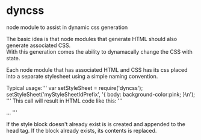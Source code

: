 # dyncss
node module to assist in dynamic css generation

The basic idea is that node modules that generate HTML should also generate associated CSS.  
With this generation comes the ability to dynamacally change the CSS with state.

Each node module that has associated HTML and CSS has its css placed into a separate stylesheet
using a simple naming convention.

Typical usage:'''
    var setStyleSheet = require('dyncss');
    setStyleSheet('myStyleSheetIdPrefix', '{ body: background-color:pink; }\n');
'''
This call will result in HTML code like this:
'''
  <head>
    <style type="text/css" id="myStyleSheetIdPrefixStyleSheet">
    { body: background-color:pink; }
    </style>
  ...
'''

If the style block doesn't already exist is is created and appended to the head tag. 
If the block already exists, its contents is replaced.
